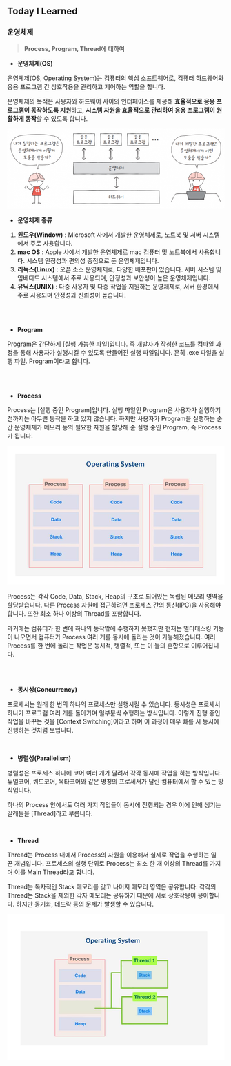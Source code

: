 ## Today I Learned

### **운영체제**


> **Process, Program, Thread에 대하여**  

  
- **운영체제(OS)**

운영체제(OS, Operating System)는 컴퓨터의 핵심 소프트웨어로, 컴퓨터 하드웨어와 응용 프로그램 간 상호작용을 관리하고 제어하는 역할을 합니다.

  

운영체제의 목적은 사용자와 하드웨어 사이의 인터페이스를 제공해 **효율적으로 응용 프로그램이 동작하도록 지원**하고, **시스템 자원을 효율적으로 관리하여 응용 프로그램이 원활하게 동작**할 수 있도록 합니다.

  

![alt text](image.png)

  

- **운영체제 종류**

1. **윈도우(Window)** : Microsoft 사에서 개발한 운영체제로, 노트북 및 서버 시스템에서 주로 사용합니다.
2. **mac OS** : Apple 사에서 개발한 운영체제로 mac 컴퓨터 및 노트북에서 사용합니다. 시스템 안정성과 편의성 중점으로 둔 운영체제입니다.
3. **리눅스(Linux)** : 오픈 소스 운영체제로, 다양한 배포판이 있습니다. 서버 시스템 및 임베디드 시스템에서 주로 사용되며, 안정성과 보안성이 높은 운영체제입니다. 
4. **유닉스(UNIX)** : 다중 사용자 및 다중 작업을 지원하는 운영체제로, 서버 환경에서 주로 사용되며 안정성과 신뢰성이 높습니다.

  <br><br>

- **Program**

Program은 간단하게 \[실행 가능한 파일\]입니다. 즉 개발자가 작성한 코드를 컴파일 과정을 통해 사용자가 실행시킬 수 있도록 만들어진 실행 파일입니다. 흔히 .exe 파일을 실행 파일. Program이라고 합니다. 


  <br><br>

- **Process**

Process는 \[실행 중인 Program\]입니다. 실행 파일인 Program은 사용자가 실행하기 전까지는 아무런 동작을 하고 있지 않습니다. 하지만 사용자가 Program을 실행하는 순간 운영체제가 메모리 등의 필요한 자원을 할당해 준 실행 중인 Program, 즉 Process가 됩니다.


![alt text](image-1.png)

Process는 각각 Code, Data, Stack, Heap의 구조로 되어있는 독립된 메모리 영역을 할당받습니다. 다른 Process 자원에 접근하려면 프로세스 간의 통신(IPC)을 사용해야 합니다. 또한 최소 하나 이상의 Thread를 포함합니다. 



과거에는 컴퓨터가 한 번에 하나의 동작밖에 수행하지 못했지만 현재는 멀티태스킹 기능이 나오면서 컴퓨터가 Process 여러 개를 동시에 돌리는 것이 가능해졌습니다. 여러 Process를 한 번에 돌리는 작업은 동시적, 병렬적, 또는 이 둘의 혼합으로 이루어집니다.


  <br><br>

- **동시성(Concurrency)**

프로세서는 원래 한 번의 하나의 프로세스만 실행시킬 수 있습니다. 동시성은 프로세서 하나가 프로그램 여러 개를 돌아가며 일부분씩 수행하는 방식입니다. 이렇게 진행 중인 작업을 바꾸는 것을 \[Context Switching\]이라고 하며 이 과정이 매우 빠를 시 동시에 진행하는 것처럼 보입니다.

  <br>
  

- **병렬성(Parallelism)**

병렬성은 프로세스 하나에 코어 여러 개가 달려서 각각 동시에 작업을 하는 방식입니다. 듀얼코어, 쿼드코어, 옥타코어와 같은 명칭의 프로세서가 달린 컴퓨터에서 할 수 있는 방식입니다.

  

하나의 Process 안에서도 여러 가지 작업들이 동시에 진행되는 경우 이에 인해 생기는 갈래들을 \[Thread\]라고 부릅니다.

  <br>

- **Thread**

Thread는 Process 내에서 Process의 자원을 이용해서 실제로 작업을 수행하는 일꾼 개념입니다. 프로세스의 실행 단위로 Process는 최소 한 개 이상의 Thread를 가지며 이를 Main Thread라고 합니다.

  

Thread는 독자적인 Stack 메모리를 갖고 나머지 메모리 영역은 공유합니다. 각각의 Thread는 Stack을 제외한 각자 메모리는 공유하기 때문에 서로 상호작용이 용이합니다. 하지만 동기화, 데드락 등의 문제가 발생할 수 있습니다.

  

![alt text](image-2.png)
